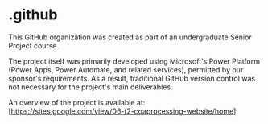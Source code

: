 # .github

This GitHub organization was created as part of an undergraduate Senior Project course.

The project itself was primarily developed using Microsoft's Power Platform (Power Apps, Power Automate, and related services), permitted by our sponsor's requirements. As a result, traditional GitHub version control was not necessary for the project's main deliverables.

An overview of the project is available at: [https://sites.google.com/view/06-t2-coaprocessing-website/home].
